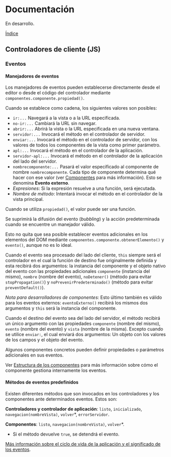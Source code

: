 # Documentación

En desarrollo.

[Índice](indice.md)

## Controladores de cliente (JS)

### Eventos

#### Manejadores de eventos

Los manejadores de eventos pueden establecerse directamente desde el editor o desde el código del controlador mediante `componentes.componente.propiedad()`.

Cuando se establece como cadena, los siguientes valores son posibles:

- `ir:...` Navegará a la vista o a la URL especificada.
- `no-ir:...` Cambiará la URL sin navegar.
- `abrir:...` Abrirá la vista o la URL especificada en una nueva ventana.
- `servidor:...` Invocará el método en el controlador de servidor.
- `enviar:...` Invocará el método en el controlador de servidor, con los valores de todos los componentes de la vista como primer parámetro.
- `apl:...` Invocará el método en el controlador de la aplicación.
- `servidor-apl:...` Invocará el método en el controlador de la aplicación del lado del servidor.
- `nombrecomponente:...` Pasará el valor especificado al componente de nombre `nombrecomponente`. Cada tipo de componente determina qué hacer con ese valor (ver [Componentes](../componentes.md) para más información). Esto se denomina **Evento externo**.
- *Expresiones*: Si la expresión resuelve a una función, será ejecutada.
- *Nombre de método*: Intentará invocar el método en el controlador de la vista principal.

Cuando se utiliza `propiedad()`, el valor puede ser una función.

Se suprimirá la difusión del evento (*bubbling*) y la acción predeterminada cuando se encuentre un manejador válido.

Esto no quita que sea posible establecer eventos adicionales en los elementos del DOM mediante `componentes.componente.obtenerElemento()` y `evento()`, aunque no es lo ideal.

Cuando el evento sea procesado del lado del cliente, `this` siempre será el controlador en el cual la función de destino fue originalmente definida y esta recibirá dos argumentos: la instancia del componente y el objeto nativo del evento con las propiedades adicionales `componente` (instancia del mismo), `nombre` (nombre del evento), `noDetener()` (método para evitar `stopPropagation()`) y `noPrevenirPredeterminado()` (método para evitar `preventDefault()`).

*Nota para desarrolladores de componentes:* Esto último también es válido para los eventos externos: `eventoExterno()` recibirá los mismos dos argumentos y `this` será la instancia del componente.

Cuando el destino del evento sea del lado del servidor, el método recibirá un único argumento con las propiedades `componente` (nombre del mismo), `evento` (nombre del evento) y `vista` (nombre de la misma). Excepto cuando se utilice `enviar:`, el cual enviará dos argumentos: Un objeto con los valores de los campos y el objeto del evento.

Algunos componentes concretos pueden definir propiedades o parámetros adicionales en sus eventos.

Ver [Estructura de los componentes](../componentes-estructura.md) para más información sobre cómo el componente gestiona internamente los eventos.

#### Métodos de eventos predefinidos

Existen diferentes métodos que son invocados en los controladores y los componentes ante determinados eventos. Estos son:

**Controladores y controlador de aplicación**: `listo`, `inicializado`, `navegacion(nombreVista)`, `volver`*, `errorServidor`.

**Componentes**: `listo`, `navegacion(nombreVista)`, `volver`*.

* Si el método devuelve `true`, se detendrá el evento.

[Más información sobre el ciclo de vida de la aplicación y el significado de los eventos](aplicacion.md).